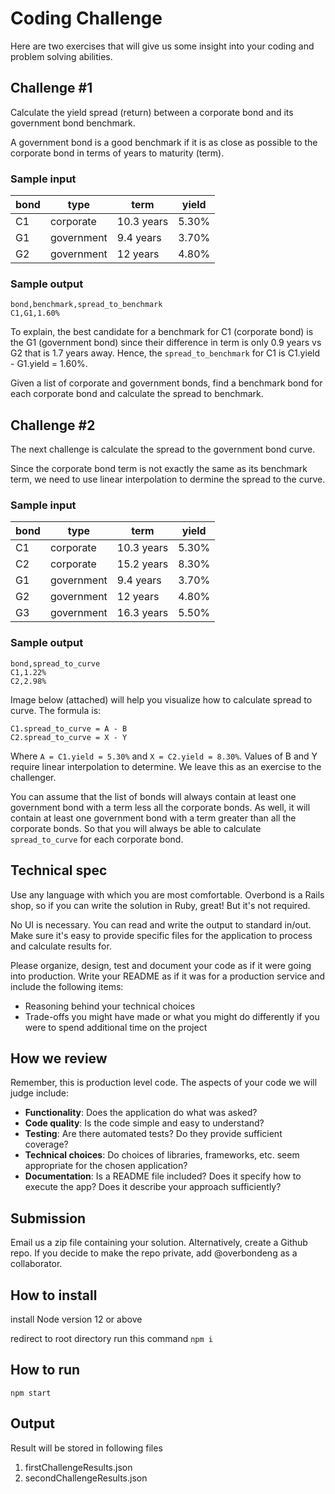 # Coding Challenge

Here are two exercises that will give us some insight into your coding and problem solving abilities. 

## Challenge #1

Calculate the yield spread (return) between a corporate bond and its government bond benchmark. 

A government bond is a good benchmark if it is as close as possible to the corporate bond in terms of years to maturity (term).

### Sample input

| bond   | type       | term        | yield |
|--------|------------|-------------|-------|
| C1     | corporate  | 10.3 years  | 5.30% |
| G1     | government | 9.4 years   | 3.70% |
| G2     | government | 12 years    | 4.80% |

### Sample output

```
bond,benchmark,spread_to_benchmark
C1,G1,1.60%
```

To explain, the best candidate for a benchmark for C1 (corporate bond) is the G1 (government bond) since their difference in term is only 0.9 years vs G2 that is 1.7 years away. Hence, the `spread_to_benchmark` for C1 is C1.yield - G1.yield = 1.60%.

Given a list of corporate and government bonds, find a benchmark bond for each corporate bond and calculate the spread to benchmark.

## Challenge #2

The next challenge is calculate the spread to the government bond curve.

Since the corporate bond term is not exactly the same as its benchmark term, we need to use linear interpolation to dermine the spread to the curve.

### Sample input

| bond   | type       | term        | yield |
|--------|------------|-------------|-------|
| C1     | corporate  | 10.3 years  | 5.30% |
| C2     | corporate  | 15.2 years  | 8.30% |
| G1     | government | 9.4 years   | 3.70% |
| G2     | government | 12 years    | 4.80% |
| G3     | government | 16.3 years  | 5.50% |

### Sample output

```
bond,spread_to_curve
C1,1.22%
C2,2.98%
```

Image below (attached) will help you visualize how to calculate spread to curve. The formula is:

```
C1.spread_to_curve = A - B
C2.spread_to_curve = X - Y
```

Where `A = C1.yield = 5.30%` and `X = C2.yield = 8.30%`. Values of B and Y require linear interpolation to determine. We leave this as an exercise to the challenger.

You can assume that the list of bonds will always contain at least one government bond with a term less all the corporate bonds. As well, it will contain at least one government bond with a term greater than all the corporate bonds. So that you will always be able to calculate `spread_to_curve` for each corporate bond.

## Technical spec

Use any language with which you are most comfortable. Overbond is a Rails shop, so if you can write the solution in Ruby, great! But it's not required.

No UI is necessary. You can read and write the output to standard in/out. Make sure it's easy to provide specific files for the application to process and calculate results for.

Please organize, design, test and document your code as if it were going into production. Write your README as if it was for a production service and include the following items:

* Reasoning behind your technical choices
* Trade-offs you might have made or what you might do differently if you were to spend additional time on the project

## How we review

Remember, this is production level code. The aspects of your code we will judge include:

* **Functionality**: Does the application do what was asked?
* **Code quality**: Is the code simple and easy to understand?
* **Testing**: Are there automated tests? Do they provide sufficient coverage?
* **Technical choices**: Do choices of libraries, frameworks, etc. seem appropriate for the chosen application?
* **Documentation**: Is a README file included? Does it specify how to execute the app? Does it describe your approach sufficiently?

## Submission

Email us a zip file containing your solution. Alternatively, create a Github repo. If you decide to make the repo private, add @overbondeng as a collaborator. 

## How to install
install Node version 12 or above

redirect to root directory
run this command `npm i`

## How to run

`npm start`

## Output

Result will be stored in following files

1. firstChallengeResults.json
2. secondChallengeResults.json